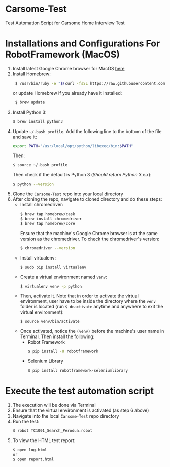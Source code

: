 # Carsome-Test
Test Automation Script for Carsome Home Interview Test

# Installations and Configurations For RobotFramework (MacOS)

1. Install latest Google Chrome browser for MacOS [here](https://www.google.com/chrome/)
2. Install Homebrew:
   ```bash
    $ /usr/bin/ruby -e "$(curl -fsSL https://raw.githubusercontent.com/Homebrew/install/master/install)"
   ```
   or update Homebrew if you already have it installed:
   ```bash
    $ brew update
   ```
3. Install Python 3:
   ```bash
   $ brew install python3
   ```
4. Update `~/.bash_profile`. Add the following line to the bottom of the file and save it:
   ```bash
   export PATH="/usr/local/opt/python/libexec/bin:$PATH"
   ```
   Then:
   ```bash
   $ source ~/.bash_profile
   ```
   Then check if the default is Python 3 (*Should return Python 3.x.x*):
   ```bash
   $ python --version
   ```
5. Clone the `Carsome-Test` repo into your local directory
6. After cloning the repo, navigate to cloned directory and do these steps:
   - Install chromedriver:
     ```bash
     $ brew tap homebrew/cask
     $ brew install chromedriver
     $ brew tap homebrew/core
     ```
     Ensure that the machine's Google Chrome browser is at the same version as the chromedriver. To check the chromedriver's version:
     ```bash
     $ chromedriver --version
     ```
   - Install virtualenv:
     ```bash
     $ sudo pip install virtualenv
     ```
   - Create a virtual environment named `venv`:
     ```bash
     $ virtualenv venv -p python
     ```
   - Then, activate it. Note that in order to activate the virtual environment, user have to be inside the directory where the `venv` folder is located 
     (run `$ deactivate` anytime and anywhere to exit the virtual environment):
     ```bash
     $ source venv/bin/activate
     ```
   - Once activated, notice the `(venv)` before the machine's user name in Terminal. Then install the following:
     - Robot Framework
       ```bash
       $ pip install -U robotframework
       ```
     - Selenium Library
       ```bash
       $ pip install robotframework-seleniumlibrary
       ```
# Execute the test automation script
1. The execution will be done via Terminal
2. Ensure that the virtual environment is activated (as step 6 above)
3. Navigate into the local `Carsome-Test` repo directory
4. Run the test:
   ```bash
   $ robot TC1001_Search_Perodua.robot
   ```
5. To view the HTML test report:
   ```bash
   $ open log.html
   or
   $ open report.html
   ```
